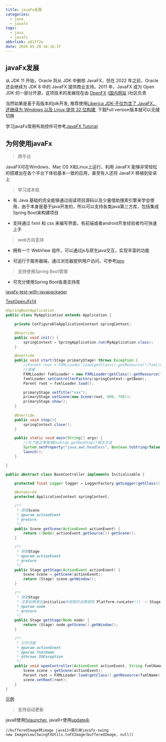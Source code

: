 ```yaml
---
title: javaFx发展
categories:
  - java
  - javafx
tags:
  - java
  - javafx
abbrlink: a81ff2a
date: 2020-05-20 16:16:37
---
```


## javaFx发展

从 JDK 11 开始，Oracle 将从 JDK 中删除 JavaFX，但在 2022 年之前，Oracle 还会继续为 JDK 8 中的 JavaFX 提供商业支持。2011 年，JavaFX 成为 Open JDK 的一部分开源，这项技术的发展现在由 [OpenFX](https://openjfx.io/) ([国内网站](https://openjfx.cn/) )社区负责

当然如果是基于高版本的jdk开发, 推荐使用[Liberica JDK-不仅包含了 JavaFX，还继续为 Windows 以及 Linux 提供 32 位构建](https://bell-sw.com/pages/java-8u242/), 下载Full version版本就可以无缝切换

学习javaFx常用布局控件可参考[JavaFX Tutorial](http://tutorials.jenkov.com/javafx/index.html)

 <!-- more -->

## 为何使用javaFx


> 跨平台

JavaFX可在Windows、Mac OS X和Linux上运行，利用 JavaFX 能够非常轻松的搭建出在各个平台下体验基本一致的应用，甚至有人还将 JavaFX 移植到安卓上

> 学习成本低

- 有 Java 基础的完全能够通过阅读项目源码以及少量借助搜索引擎来学会使用，由于本身是基于java开发的，所以可以支持各类java第三方库，包括集成Spring Boot来构建项目

- 支持通过 fxml 和 css 来编写界面，有前端或者android开发经验者均可快速上手

> web方向支持

- 拥有一个 WebView 组件，可以通过js与原生java交互，实现丰富的功能

- 可运行于服务器端，通过浏览器提供用户访问，可参考[jpro](https://www.jpro.one/?page=demos)

> 支持使用Spring Boot管理

- 可充分使用Spring Boot各类支持库

[javafx-test-with-javapackager](https://github.com/jonesun/javafx-test-with-javapackager)

[TestOpenJfx14](https://gitee.com/sunr7/TestOpenjfx14)


```java
@SpringBootApplication
public class MyApplication extends Application {

    private ConfigurableApplicationContext springContext;

    @Override
    public void init() {
        springContext = SpringApplication.run(MyApplication.class);
    }

    @Override
    public void start(Stage primaryStage) throws Exception {
        //Parent root = FXMLLoader.load(getClass().getResource("/fxml/main.fxml"), null, null, springContext::getBean);
        //或者
        FXMLLoader fxmlLoader = new FXMLLoader(getClass().getResource("/fxml/main.fxml"));
        fxmlLoader.setControllerFactory(springContext::getBean);
        Parent root = fxmlLoader.load();

        primaryStage.setTitle("xxx");
        primaryStage.setScene(new Scene(root, 800, 700));
        primaryStage.show();
    }
    
    @Override
    public void stop(){
        springContext.close();
    }

    public static void main(String[] args) {
        //为了能正常使用Desktop.getDesktop()相关方法
        System.setProperty("java.awt.headless", Boolean.toString(false));
        launch();
    }

}

public abstract class BaseController implements Initializable {

    protected final Logger logger = LoggerFactory.getLogger(getClass());

    @Autowired
    protected ApplicationContext springContext;

    /**
     * 获取Scene
     * @param actionEvent
     * @return
     */
    public Scene getScene(ActionEvent actionEvent) {
        return ((Node) actionEvent.getSource()).getScene();
    }

    /**
     * 获取Stage
     * @param actionEvent
     * @return
     */
    public Stage getStage(ActionEvent actionEvent) {
        Scene scene = getScene(actionEvent);
        return (Stage) scene.getWindow();
    }

    /**
     * 获取Stage
     * 注意如果是在initialize中获取的话需使用 Platform.runLater(() -> Stage stage = getStage(node);});
     * @param node
     * @return
     */
    public Stage getStage(Node node) {
        return (Stage) node.getScene().getWindow();
    }

    /**
     * 打开页面
     * @param actionEvent
     * @param fxmlName
     * @throws IOException
     */
    public void openController(ActionEvent actionEvent, String fxmlName) throws IOException {
        Scene scene = getScene(actionEvent);
        Parent root = FXMLLoader.load(getClass().getResource(fxmlName), null, null, springContext::getBean);
        scene.setRoot(root);
    }
}


```

[示例](https://github.com/jonesun/javafx8-springboot-demo)

> 支持自动更新

java8使用[fxlauncher](https://github.com/edvin/fxlauncher), java9+使用[update4j](https://github.com/update4j/update4j)


```
//bufferedImage转image java11+需引用javafx-swing
new ImageView(SwingFXUtils.toFXImage(bufferedImage, null))
```